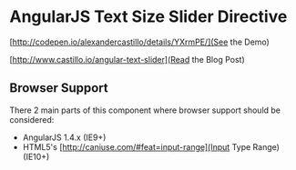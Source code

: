 # AngularJS Text Size Slider Directive

[http://codepen.io/alexandercastillo/details/YXrmPE/](See the Demo)

[http://www.castillo.io/angular-text-slider](Read the Blog Post)


## Browser Support

There 2 main parts of this component where browser support should be considered:

* AngularJS 1.4.x (IE9+)
* HTML5's [http://caniuse.com/#feat=input-range](Input Type Range) (IE10+)